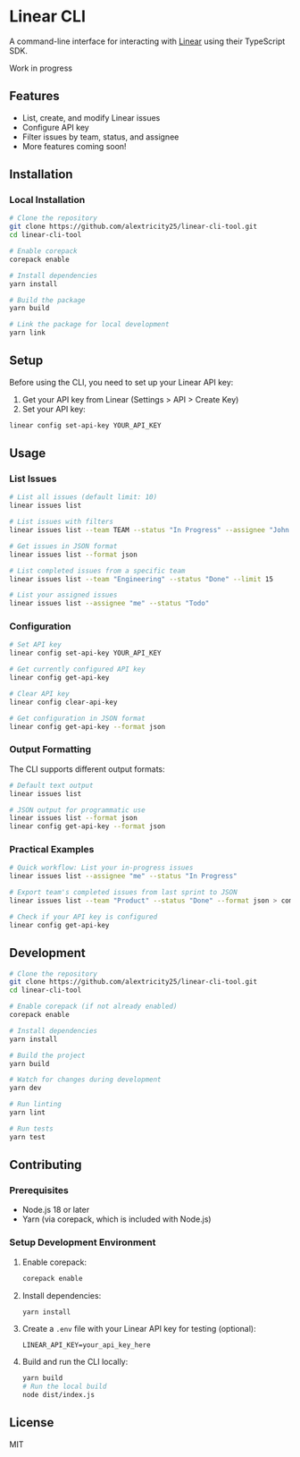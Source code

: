 # Linear CLI

A command-line interface for interacting with [Linear](https://linear.app) using their TypeScript SDK.

Work in progress

## Features

- List, create, and modify Linear issues
- Configure API key
- Filter issues by team, status, and assignee
- More features coming soon!

## Installation


### Local Installation

```bash
# Clone the repository
git clone https://github.com/alextricity25/linear-cli-tool.git
cd linear-cli-tool

# Enable corepack
corepack enable

# Install dependencies
yarn install

# Build the package
yarn build

# Link the package for local development
yarn link
```

## Setup

Before using the CLI, you need to set up your Linear API key:

1. Get your API key from Linear (Settings > API > Create Key)
2. Set your API key:

```bash
linear config set-api-key YOUR_API_KEY
```

## Usage

### List Issues

```bash
# List all issues (default limit: 10)
linear issues list

# List issues with filters
linear issues list --team TEAM --status "In Progress" --assignee "John Doe" --limit 20

# Get issues in JSON format
linear issues list --format json

# List completed issues from a specific team
linear issues list --team "Engineering" --status "Done" --limit 15

# List your assigned issues
linear issues list --assignee "me" --status "Todo"
```

### Configuration

```bash
# Set API key
linear config set-api-key YOUR_API_KEY

# Get currently configured API key
linear config get-api-key

# Clear API key
linear config clear-api-key

# Get configuration in JSON format
linear config get-api-key --format json
```

### Output Formatting

The CLI supports different output formats:

```bash
# Default text output
linear issues list

# JSON output for programmatic use
linear issues list --format json
linear config get-api-key --format json
```

### Practical Examples

```bash
# Quick workflow: List your in-progress issues
linear issues list --assignee "me" --status "In Progress"

# Export team's completed issues from last sprint to JSON
linear issues list --team "Product" --status "Done" --format json > completed_issues.json

# Check if your API key is configured
linear config get-api-key
```

## Development

```bash
# Clone the repository
git clone https://github.com/alextricity25/linear-cli-tool.git
cd linear-cli-tool

# Enable corepack (if not already enabled)
corepack enable

# Install dependencies
yarn install

# Build the project
yarn build

# Watch for changes during development
yarn dev

# Run linting
yarn lint

# Run tests
yarn test
```

## Contributing

### Prerequisites

- Node.js 18 or later
- Yarn (via corepack, which is included with Node.js)

### Setup Development Environment

1. Enable corepack:
   ```bash
   corepack enable
   ```

2. Install dependencies:
   ```bash
   yarn install
   ```

3. Create a `.env` file with your Linear API key for testing (optional):
   ```
   LINEAR_API_KEY=your_api_key_here
   ```

4. Build and run the CLI locally:
   ```bash
   yarn build
   # Run the local build
   node dist/index.js
   ```

## License

MIT
